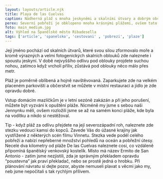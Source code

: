 ```yaml
---
layout: layouts/article.njk
title: Playa de las Cuelvas
caption: Nádherná pláž s mnoha jeskyněmi a skalními útvary a dobrým občerstvením :)
perex: Severní pobřeží je obklopeno mnoha krásnými plážemi, ovšem tato patří mezi perlu mezi nimi. Playa de Las Cuelvas leží kousek od města Lannes a přestože měří pouze 125 metrů, svým vzhledem Vás naprosto okouzlí. 
foto: main_medium.jpg
alt: Výhled na Španělské město Ribadesella
tags: ['article', 'spanelsko', 'cestovani' , 'pobrezi', 'plaze']
---
```


Její jméno pochází od skalních útvarů, které svou silou zformovalo moře a kromě výrazných a velmi fotogenických skalních oblouků zde naleznete i spoustu jeskyní. V době nejvyššího odlivu pod oblouky projdete suchou nohou, zatímco když vrcholí příliv, zůstává pod oblouky něco málo přes metr. 

Pláž je poměrně oblíbená a hojně navštěvovaná. Zaparkujete zde na velkém placeném parkovišti a občerstvit se můžete v místní restauraci a jídlo je zde opravdu dobré. 

Vstup domácím mazlíčkům je v letní sezóně zakázán a při jeho porušení, můžete být vyzváni k opuštění pláže. Nicméně my jsme s sebou naši Jennynku měli, ovšem rozložili jsme se až na samém konci pláže, kde byla na vodítku a nikdo si nestěžoval.

Tip - když pláž za odlivu přejdete na její severozápadní roh, naleznete zde stezku vedoucí kamsi do kopců. Zavede Vás do úžasné krajiny jak vystřižené z některých scén filmu Vinnetu. Stezka vede podél celého pobřeží a nabízí nepřeberné množství pohledů na oceán a pobřežní útesy. Necelé dva kilometry od pláže De las Cuelvas naleznete cosi, co vzdáleně připomíná španělský venkovský kostelík. Místo má název Ermito de San Antonio - zatím jsme nezjistili, zda je správným překladem opravdu “poustevna” jak praví překladač, nebo se prostě jedná o hrobku.
Při plánování návratu si dejte pozor, abyste nemuseli plavat s věcmi jako my, neb jsme nepočítali s tak rychlým přílivem. 

